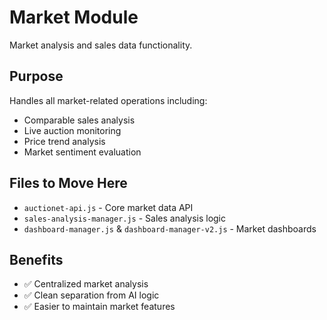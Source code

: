 # Market Module

Market analysis and sales data functionality.

## Purpose

Handles all market-related operations including:
- Comparable sales analysis
- Live auction monitoring
- Price trend analysis
- Market sentiment evaluation

## Files to Move Here

- `auctionet-api.js` - Core market data API
- `sales-analysis-manager.js` - Sales analysis logic
- `dashboard-manager.js` & `dashboard-manager-v2.js` - Market dashboards

## Benefits

- ✅ Centralized market analysis
- ✅ Clean separation from AI logic
- ✅ Easier to maintain market features 